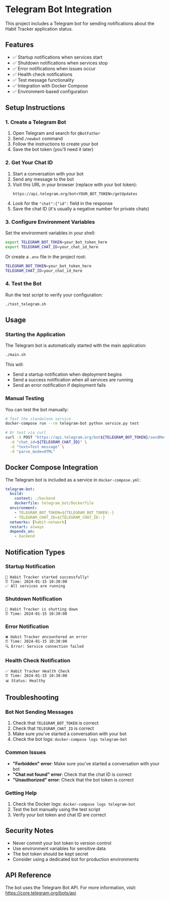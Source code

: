 # Telegram Bot Integration

This project includes a Telegram bot for sending notifications about the Habit Tracker application status.

## Features

- ✅ Startup notifications when services start
- ✅ Shutdown notifications when services stop
- ✅ Error notifications when issues occur
- ✅ Health check notifications
- ✅ Test message functionality
- ✅ Integration with Docker Compose
- ✅ Environment-based configuration

## Setup Instructions

### 1. Create a Telegram Bot

1. Open Telegram and search for `@BotFather`
2. Send `/newbot` command
3. Follow the instructions to create your bot
4. Save the bot token (you'll need it later)

### 2. Get Your Chat ID

1. Start a conversation with your bot
2. Send any message to the bot
3. Visit this URL in your browser (replace with your bot token):
   ```
   https://api.telegram.org/bot<YOUR_BOT_TOKEN>/getUpdates
   ```
4. Look for the `"chat":{"id":` field in the response
5. Save the chat ID (it's usually a negative number for private chats)

### 3. Configure Environment Variables

Set the environment variables in your shell:

```bash
export TELEGRAM_BOT_TOKEN=your_bot_token_here
export TELEGRAM_CHAT_ID=your_chat_id_here
```

Or create a `.env` file in the project root:

```bash
TELEGRAM_BOT_TOKEN=your_bot_token_here
TELEGRAM_CHAT_ID=your_chat_id_here
```

### 4. Test the Bot

Run the test script to verify your configuration:

```bash
./test_telegram.sh
```

## Usage

### Starting the Application

The Telegram bot is automatically started with the main application:

```bash
./main.sh
```

This will:
- Send a startup notification when deployment begins
- Send a success notification when all services are running
- Send an error notification if deployment fails

### Manual Testing

You can test the bot manually:

```bash
# Test the standalone service
docker-compose run --rm telegram-bot python service.py test

# Or test via curl
curl -X POST "https://api.telegram.org/bot${TELEGRAM_BOT_TOKEN}/sendMessage" \
  -d "chat_id=${TELEGRAM_CHAT_ID}" \
  -d "text=Test message" \
  -d "parse_mode=HTML"
```

## Docker Compose Integration

The Telegram bot is included as a service in `docker-compose.yml`:

```yaml
telegram-bot:
  build: 
    context: ./backend
    dockerfile: telegram_bot/Dockerfile
  environment:
    - TELEGRAM_BOT_TOKEN=${TELEGRAM_BOT_TOKEN:-}
    - TELEGRAM_CHAT_ID=${TELEGRAM_CHAT_ID:-}
  networks: [habit-network]
  restart: always
  depends_on:
    - backend
```

## Notification Types

### Startup Notification
```
🚀 Habit Tracker started successfully!
⏰ Time: 2024-01-15 10:30:00
✅ All services are running
```

### Shutdown Notification
```
🛑 Habit Tracker is shutting down
⏰ Time: 2024-01-15 10:30:00
```

### Error Notification
```
❌ Habit Tracker encountered an error
⏰ Time: 2024-01-15 10:30:00
🔍 Error: Service connection failed
```

### Health Check Notification
```
✅ Habit Tracker Health Check
⏰ Time: 2024-01-15 10:30:00
📊 Status: Healthy
```

## Troubleshooting

### Bot Not Sending Messages

1. Check that `TELEGRAM_BOT_TOKEN` is correct
2. Check that `TELEGRAM_CHAT_ID` is correct
3. Make sure you've started a conversation with your bot
4. Check the bot logs: `docker-compose logs telegram-bot`

### Common Issues

- **"Forbidden" error**: Make sure you've started a conversation with your bot
- **"Chat not found" error**: Check that the chat ID is correct
- **"Unauthorized" error**: Check that the bot token is correct

### Getting Help

1. Check the Docker logs: `docker-compose logs telegram-bot`
2. Test the bot manually using the test script
3. Verify your bot token and chat ID are correct

## Security Notes

- Never commit your bot token to version control
- Use environment variables for sensitive data
- The bot token should be kept secret
- Consider using a dedicated bot for production environments

## API Reference

The bot uses the Telegram Bot API. For more information, visit:
https://core.telegram.org/bots/api